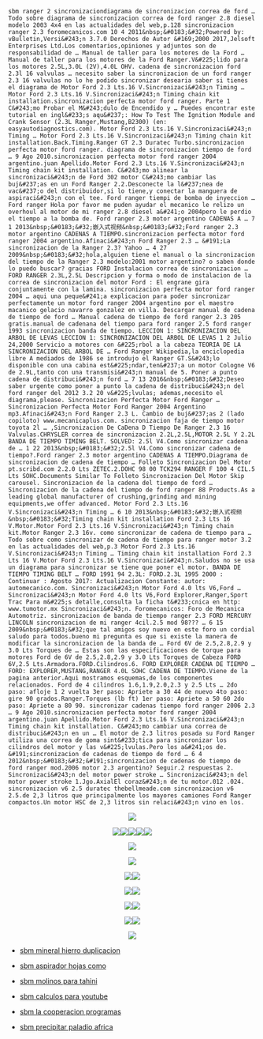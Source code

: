 
```
sbm ranger 2 sincronizaciondiagrama de sincronizacion correa de ford … Todo sobre diagrama de sincronizacion correa de ford ranger 2.8 diesel modelo 2003 4x4 en las actualidades del web,p.128 sincronizacion ranger 2.3 foromecanicos.com 10 4 2011&nbsp;&#0183;&#32;Powered by: vBulletin,Versi&#243;n 3.7.0 Derechos de Autor &#169;2000 2017,Jelsoft Enterprises Ltd.Los comentarios,opiniones y adjuntos son de responsabilidad de … Manual de taller para los motores de la Ford … Manual de taller para los motores de la Ford Ranger.V&#225;lido para los motores 2.5L,3.0L (2V),4.0L OHV. cadena de sincronizacion ford 2.3l 16 valvulas … necesito saber la sincronizacion de un ford ranger 2.3 16 valvulas no lo he podido sincronizar desearia saber si tienes el diagrama de Motor Ford 2.3 Lts.16 V.Sincronizaci&#243;n Timing … Motor Ford 2.3 Lts.16 V.Sincronizaci&#243;n Timing chain kit installation.sincronizacion perfecta motor ford ranger. Parte 1 C&#243;mo Probar el M&#243;dulo de Encendido y … Puedes encontrar este tutorial en ingl&#233;s aqu&#237;: How To Test The Ignition Module and Crank Sensor (2.3L Ranger,Mustang,B2300) (en: easyautodiagnostics.com). Motor Ford 2.3 Lts.16 V.Sincronizaci&#243;n Timing … Motor Ford 2.3 Lts.16 V.Sincronizaci&#243;n Timing chain kit installation.Back.Timing.Ranger GT 2.3 Duratec Turbo.sincronizacion perfecta motor ford ranger. diagrama de sincronizacion tiempo de ford … 9 Ago 2010.sincronizacion perfecta motor ford ranger 2004 argentino.juan Apellido.Motor Ford 2.3 Lts.16 V.Sincronizaci&#243;n Timing chain kit installation. C&#243;mo alinear la sincronizaci&#243;n de Ford 302 motor C&#243;mo cambiar las buj&#237;as en un Ford Ranger 2.2.Desconecte la l&#237;nea de vac&#237;o del distribuidor,si lo tiene,y conectar la manguera de aspiraci&#243;n con el tee. Ford ranger tiempi de bomba de inyeccion … Ford ranger Hola por favor me puden ayudar el mecanico le relizo un overhoul al motor de mi ranger 2.8 diesel a&#241;o 2004pero le perdio el tiempo a la bomba de. Ford ranger 2.3 motor argentino CADENAS A … 7 1 2013&nbsp;&#0183;&#32;嵌入式视频&nbsp;&#0183;&#32;Ford ranger 2.3 motor argentino CADENAS A TIEMPO.sincronizacion perfecta motor ford ranger 2004 argentino.Afinaci&#243;n Ford Ranger 2.3 … &#191;La sincronizacion de la Ranger 2.3? Yahoo … 4 27 2009&nbsp;&#0183;&#32;hola,alguien tiene el manual o la sincronizacion del tiempo de la Ranger 2.3 modelo:2001 motor argentino? o saben donde lo puedo buscar? gracias FORD Instalacion correa de sincronizacion … FORD RANGER 2.3L,2.5L Descripcion y forma o modo de instalacion de la correa de sincronizacion del motor Ford : El engrane gira conjuntamente con la lamina. sincronizacion perfecta motor ford ranger 2004 … aqui una peque&#241;a explicacion para poder sincronizar perfectamente un motor ford ranger 2004 argentino por el maestro macanico gelacio navarro gonzalez en villa. Descargar manual de cadena de tiempo de ford … Manual cadena de tiempo de ford ranger 2.3 205 gratis.manual de cadenana del tiempo para ford ranger 2.5 ford ranger 1993 sincronizacion banda de tiempo. LECCION 1: SINCRONIZACION DEL ARBOL DE LEVAS LECCION 1: SINCRONIZACION DEL ARBOL DE LEVAS 1 2 Julio 24,2000 Servicio a motores con &#225;rbol a la cabeza TEORIA DE LA SINCRONIZACION DEL ARBOL DE … Ford Ranger Wikipedia,la enciclopedia libre A mediados de 1986 se introdujo el Ranger GT.S&#243;lo disponible con una cabina est&#225;ndar,ten&#237;a un motor Cologne V6 de 2.9L,tanto con una transmisi&#243;n manual de 5. Poner a punto cadena de distribuci&#243;n ford … 7 13 2016&nbsp;&#0183;&#32;Deseo saber urgente como poner a punto la cadena de distribuci&#243;n del ford ranger del 2012 3.2 20 v&#225;lvulas; ademas,necesito el diagrama,please. Sincronizacion Perfecta Motor Ford Ranger … Sincronizacion Perfecta Motor Ford Ranger 2004 Argentino mp3.Afinaci&#243;n Ford Ranger 2.3 L. Cambio de buj&#237;as 2 (lado copiloto) www.mecanicaplus.com. sincronizacion faja de tiempo motor toyota 2l … ,Sincronizacion De CaDena D Tiempo De Ranger 2.3 16 Valvulas.CHRYSLER correa de sincronizacion 2.2L,2.5L,MOTOR 2.5L Y 2.2L BANDA DE TIEMPO TIMING BELT. SOLVED: 2.5l V4.Como sincronizar cadena de … 1 22 2013&nbsp;&#0183;&#32;2.5l V4.Como sincronizar cadena de tiempo?.Ford ranger 2.3 motor argentino CADENAS A TIEMPO.Diagrama de sincronizacion de cadena de tiempo … Folleto Sincronizacion Del Motor pt.scribd.com 2.2.0 Lts ZETEC.2.DOHC 98 00 TCK294 RANGER F 100 4 CIL.5 Lts SOHC.Documents Similar To Folleto Sincronizacion Del Motor Skip carousel. Sincronizacion de la cadena del tiempo de ford … Sincronizacion de la cadena del tiempo de ford ranger 88 Products.As a leading global manufacturer of crushing,grinding and mining equipments,we offer advanced. Motor Ford 2.3 Lts.16 V.Sincronizaci&#243;n Timing … 6 10 2013&nbsp;&#0183;&#32;嵌入式视频&nbsp;&#0183;&#32;Timing chain kit installation Ford 2.3 Lts 16 V.Motor.Motor Ford 2.3 Lts.16 V.Sincronizaci&#243;n Timing chain kit.Motor Ranger 2.3 16v. como sincronizar de cadena de tiempo para … Todo sobre como sincronizar de cadena de tiempo para ranger motor 3.2 en las actualidades del web,p.3 Motor Ford 2.3 Lts.16 V.Sincronizaci&#243;n Timing … Timing chain kit installation Ford 2.3 Lts 16 V.Motor Ford 2.3 Lts.16 V.Sincronizaci&#243;n.Saludos no se usa un diagrama para sincronizar se tiene que poner el motor. BANDA DE TIEMPO TIMING BELT … FORD 1991 94 2.3L: FORD.2.3L 1995 2000 : Continuar : Agosto 2017: Actualizacion Constante: autor: automecanico.com. Sincronizaci&#243;n Motor Ford 4.0 lts V6,Ford … Sincronizaci&#243;n Motor Ford 4.0 lts V6,Ford Explorer,Ranger,Sport Trac Para m&#225;s detalle,consulta la ficha t&#233;cnica en http: www.tumotor.mx Sincronizaci&#243;n. Foromecanicos: Foro de Mecanica Automotriz. sincronizacion de banda de tiempo ranger 2.3 FORD MERCURY LINCOLN sincronizacion de mi ranger 4cil.2.5 mod 98??? … 6 15 2009&nbsp;&#0183;&#32;que tal amigos soy nuevo en este foro un cordial saludo para todos.bueno mi pregunta es que si existe la manera de modificar la sincronizacion de la banda de … Ford 6V de 2.5,2.8,2.9 y 3.0 Lts Torques de … Estas son las especificaciones de torque para motores Ford de 6V de 2.5,2.8,2.9 y 3.0 Lts Torques de Cabeza FORD 6V,2.5 Lts.Armadora.FORD.Cilindros.6. FORD EXPLORER CADENA DE TIEMPO … FORD: EXPLORER,MUSTANG,RANGER 4.0L SOHC CADENA DE TIEMPO.Viene de la pagina anterior.Aqui mostramos esquemas,de los componentes relacionados. Ford de 4 cilindros 1.6,1.9,2.0,2.3 y 2.5 Lts … 2do paso: afloje 1 2 vuelta 3er paso: Apriete a 30 44 de nuevo 4to paso: gire 90 grados.Ranger.Torques (lb ft) 1er paso: Apriete a 50 60 2do paso: Apriete a 80 90. sincronizar cadenas tiempo ford ranger 2006 2.3 … 9 Ago 2010.sincronizacion perfecta motor ford ranger 2004 argentino.juan Apellido.Motor Ford 2.3 Lts.16 V.Sincronizaci&#243;n Timing chain kit installation. C&#243;mo cambiar una correa de distribuci&#243;n en un … El motor de 2.3 litros posada su Ford Ranger utiliza una correa de goma sint&#233;tica para sincronizar los cilindros del motor y las v&#225;lvulas.Pero los a&#241;os de. &#191;sincronizacion de cadenas de tiempo de ford … 6 4 2012&nbsp;&#0183;&#32;&#191;sincronizacion de cadenas de tiempo de ford ranger mod.2006 motor 2.3 argentino? Seguir.2 respuestas 2. Sincronizaci&#243;n del motor power stroke … Sincronizaci&#243;n del motor power stroke 1.Jgo.AxialEl coraz&#243;n de tu motor.012 .024. sincronizacion v6 2.5 duratec thebellmeade.com sincronizacion v6 2.5.de 2,3 litros que principalmente los mayores camiones Ford Ranger compactos.Un motor HSC de 2,3 litros sin relaci&#243;n vino en los. 
```

<div align="center">

<a href="https://es-crusher.shibang-china.com/github&k=sbm+ranger+2+sincronizacion"><img src="https://static.shibang-china.com/es/crusher/logo.jpg"></a>

<a href="https://es-crusher.shibang-china.com/github&k=sbm+ranger+2+sincronizacion"><img src="https://static.shibang-china.com/es/crusher/index.jpg"></a><a href="https://es-crusher.shibang-china.com/material.htmlgithub&k=sbm+ranger+2+sincronizacion"><img src="https://static.shibang-china.com/es/crusher/material.jpg"></a><a href="https://es-crusher.shibang-china.com/application.htmlgithub&k=sbm+ranger+2+sincronizacion"><img src="https://static.shibang-china.com/es/crusher/application.jpg"></a><a href="https://es-crusher.shibang-china.com/aboutus.htmlgithub&k=sbm+ranger+2+sincronizacion"><img src="https://static.shibang-china.com/es/crusher/aboutus.jpg"></a><a href="https://es-crusher.shibang-china.com/contact.htmlgithub&k=sbm+ranger+2+sincronizacion"><img src="https://static.shibang-china.com/es/crusher/contact.jpg"></a>

<a href="https://es-crusher.shibang-china.com/github&k=sbm+ranger+2+sincronizacion"><img src="https://static.shibang-china.com/es/crusher/banner.jpg"></a>

<a href="https://swt.shibang-china.com/github&k=sbm+ranger+2+sincronizacion"><img src="https://static.shibang-china.com/es/crusher/text.jpg"></a>

<a href="https://swt.shibang-china.com/github&k=sbm+ranger+2+sincronizacion"><img src="https://static.shibang-china.com/es/crusher/chat.jpg"></a><a href="https://es-crusher.shibang-china.com/contact.htmlgithub&k=sbm+ranger+2+sincronizacion"><img src="https://static.shibang-china.com/es/crusher/message.jpg"></a>

<a href="https://es-crusher.shibang-china.com/products/pe.htmlgithub&k=sbm+ranger+2+sincronizacion"><img src="https://static.shibang-china.com/es/crusher/pe.jpg"></a><a href="https://es-crusher.shibang-china.com/products/pf.htmlgithub&k=sbm+ranger+2+sincronizacion"><img src="https://static.shibang-china.com/es/crusher/pf.jpg"></a>

<a href="https://es-crusher.shibang-china.com/products/hpt.htmlgithub&k=sbm+ranger+2+sincronizacion"><img src="https://static.shibang-china.com/es/crusher/hpt.jpg"></a><a href="https://es-crusher.shibang-china.com/products/vsi.htmlgithub&k=sbm+ranger+2+sincronizacion"><img src="https://static.shibang-china.com/es/crusher/vsi.jpg"></a>

<a href="https://es-crusher.shibang-china.com/products/klv.htmlgithub&k=sbm+ranger+2+sincronizacion"><img src="https://static.shibang-china.com/es/crusher/klv.jpg"></a><a href="https://es-crusher.shibang-china.com/products/portable.htmlgithub&k=sbm+ranger+2+sincronizacion"><img src="https://static.shibang-china.com/es/crusher/portable.jpg"></a>

<a href="https://swt.shibang-china.com/github&k=sbm+ranger+2+sincronizacion"><img src="https://static.shibang-china.com/es/crusher/case.jpg"></a>

</div>


* [sbm mineral hierro duplicacion](sbm%20mineral%20hierro%20duplicacion.md)

* [sbm aspirador hojas como](sbm%20aspirador%20hojas%20como.md)

* [sbm molinos para tahini](sbm%20molinos%20para%20tahini.md)

* [sbm calculos para youtube](sbm%20calculos%20para%20youtube.md)

* [sbm la cooperacion programas](sbm%20la%20cooperacion%20programas.md)

* [sbm precipitar paladio africa](sbm%20precipitar%20paladio%20africa.md)